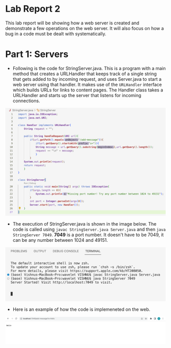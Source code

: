 # Lab Report 2

This lab report will be showing how a web server is created and demonstrate a few operations on the web server. It will also focus on how a bug in a code must be dealt with systematically. 

# Part 1: Servers
  * Following is the code for StringServer.java. This is a program with a main method that creates a URLHandler that keeps track of a single string that gets added to by incoming request, and uses Server.java to start a web server using that handler. It makes use of the `URLHandler` interface which builds URLs for links to content pages. The Handler class takes a URLHandler and starts up the server that listens for incoming connections.

![Image](ss1_Lab2.png)

  * The execution of StringServer.java is shown in the image below. The code is called using `javac StringServer.java Server.java` and then `java StringServer 7049`. **7049** is a port number. It doesn't have to be 7049, it can be any number between 1024 and 49151.

![Image](ss2_Lab2.png)

  * Here is an example of how the code is implemeneted on the web.

![Image](ss4_Lab2.png)

